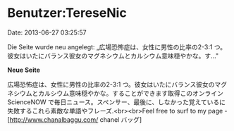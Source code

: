 Benutzer:TereseNic
==================

Date: 2013-06-27 03:25:57

Die Seite wurde neu angelegt: „広場恐怖症は、女性に男性の比率の2-3:1
つ。彼女はいたにバランス彼女のマグネシウムとカルシウム意味穏やかな。す..."

**Neue Seite**

<div>

広場恐怖症は、女性に男性の比率の2-3:1
つ。彼女はいたにバランス彼女のマグネシウムとカルシウム意味穏やかな。することができます取得このオンラインScienceNOW
で毎日ニュース。スペンサー、最後に、しなかった覚えているに失敗するこれら素敵な単語やフレーズ.\<br\>\<br\>Feel
free to surf to my page - \[http://www.chanalbaggu.com/ chanel バッグ\]

</div>
